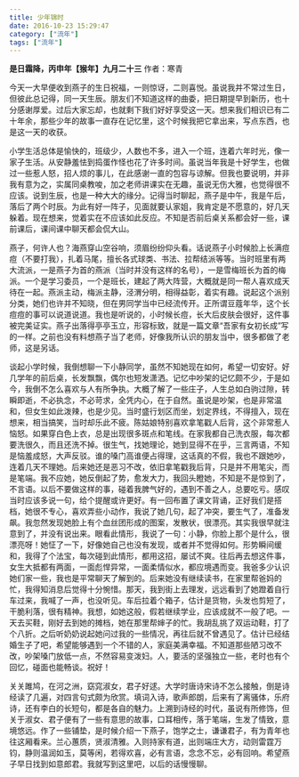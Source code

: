```yaml
---
title: 少年锦时
date: 2016-10-23 15:29:47
category: ["流年"]
tags: ["流年"]
---
```


**是日霜降，丙申年【猴年】九月二十三**
作者：寒青
<!--more-->
今天一大早便收到燕子的生日祝福，一则惊讶，二则喜悦。虽说我并不常过生日，但彼此总记得，同一天生辰。朋友们不知道这样的曲委，把日期提早到新历，也十分感谢厚爱。过后大家忘却，也就剩下我们好好享受这一天。想来我们相识已有二十年余，那些少年的故事一直存在记忆里，这个时候我把它拿出来，写点东西，也是这一天的收获。

小学生活总体是愉快的，班级少，人数也不多，进入一个班，连着六年时光，像一家子生活。从安静羞怯到捣蛋作怪也花了许多时间。虽说当年我是十好学生，也做过一些惹人怒，招人烦的事儿，在此感谢一直的包容与谅解。但我也要说明，并非我有意为之，实属同桌教唆，加之老师讲课实在无趣，虽说无伤大雅，也觉得很不应该。说到生辰，也是一种大大的缘分。记得当时聊起，燕子是中午，我是午后，落后了两个时辰。为此有好一阵子，见面就要认家姐，我肯定是不愿意的，好几天躲着。现在想来，觉着实在不应该如此反应。不知是否前后桌关系都会好一些，课前课后，课间课中聊天都会侃大山。

燕子，何许人也？海燕穿山空谷响，须眉纷纷仰头看。话说燕子小时候脸上长满痘痘（不要打我），扎着马尾，擅长各式球类、书法、拉帮结派等等。当时班里有两大流派，一是燕子为首的燕派（当时并没有这样的名号），一是雪梅班长为首的梅派。一个是学习委员，一个是班长，建起了两大阵营，大概就是同一帮人喜欢成天待在一起。燕派主动，梅派主静，泾渭分明，相得益彰，着实有趣。说起这个派别分类，她们也许并不知晓，但在男同学当中已经流传开。正所谓豆蔻年华，这个长痘痘的事可以说道说道。我也是听说的，小时候长痘，长大后皮肤会很好，这件事被完美证实。燕子出落得亭亭玉立，形容标致，就是一篇文章“吾家有女初长成”写的一样。之前也没有料想燕子当了老师，好像我所认识的朋友当中，很多都做了老师，这是另话。

谈起小学时候，我倒想聊一下小静同学，虽然不知她现在如何，希望一切安好。好几学年的前后桌，长发飘飘，偶尔也短发潇洒。记忆中吵架的记忆颇不少，于是如今，我倒不怎么喜欢与人有所争执。大概了解了一些庄子，人生总如白驹过隙，转瞬即逝，不必执念，不必苛求，全凭内心，在于自然。虽说是吵架，也是非常温和，但女生如此泼辣，也是少见。当时盛行划区而坐，划定界线，不得擅入，现在想来，相当搞笑，当时却乐此不疲。陈姑娘特别喜欢拿笔戳人后背，这个非常惹人恼怒。如果穿白色上衣，总是出现很多斑点和笔线。在家我都自己洗衣服，每次都要洗很久，而且还洗不掉。很生气，找她理论，她到显得不在乎，三言两语，不知是恼羞成怒，大声反驳。谁的嗓门高谁便占得理，这话真的不假，我也不跟她吵，连着几天不理她。后来她还是恶习不改，依旧拿笔戳我后背，只是并不用笔尖，而是笔端。我不应她，她反倒起了势，愈发大力，我回头瞪她，不知是不是惊到了，不言语。以后不要做这样的事，碰着我脾气好的，遇到不善之人，总要吃亏。感叹当时应该多说一句，给个提醒或许更好。有一回布置了课文背诵，正好我们是搭档，她很不专心，喜欢弄些小动作，我说了她几句，起了冲突，要生气了，准备发飙。我忽然发现她脸上有个血丝团形成的图案，发散状，很漂亮。其实我很早就注意到了，并没有说出来。眼看此情形，我说了一句：小静，你脸上那个是什么，很漂亮呀！她怔了一下，好像她自己也没有发现，或者并不觉得如何。形势瞬间缓和，我得了个法宝，每次碰到此情形，都用这招，屡试不爽。往后再去想这件事，女生大抵都有两面，一面彪悍异常，一面柔情似水，都应境遇而变。我爸多少认识她们家一些，我也是平常聊天了解到的。后来她没有继续读书，在家里帮爸妈的忙，我得知消息后觉得十分惋惜。那天，我到街上去理发，远远看到了她蹬着自行车过来，我喊了一声，也没听见。车后拉着个箱子，估计是货物，头发也剪短了，干脆利落，很有精神。我想，如她这般，假若继续学业，应该成就不一般了吧。一天去买鞋，刚好去到她的摊档，她在那里帮婶子的忙。我胡乱挑了双运动鞋，打了个八折。之后听奶奶说起她问过我的一些情况，再往后就不曾遇见了。估计已经结婚生子了吧，希望能够遇到一个不错的人，家庭美满幸福。不知道那些陋习改不改，吵架嗓门放低一点，不然容易变泼妇。人，要活的坚强独立一些，老时也有个回忆，碰面也能畅谈。祝好！

关关雎鸠，在河之洲，窈窕淑女，君子好逑。大学时唐诗宋诗不怎么接触，倒是诗经读了几遍，对四言句式颇为欣赏。填词入诗，歌声郎朗，后来有了离骚体，乐府诗，还有李白的长短句，都是各自的魅力。上溯到诗经的时代，虽说有所修饰，但关于淑女、君子便有了一些有意思的故事，口耳相传，落于笔端，生发了情致，意境悠远。作了一些铺垫，是时候介绍一下燕子，饱学之士，谦谦君子，有为青年也往这厢看来。兰心蕙质，贤淑清雅。入则持家有道，出则端庄大方，动则雷霆万钧，静则温润如玉，莫等闲，若得欢喜，必有言语，念念不忘，必有回响。希望燕子早日找到如意郎君。我就写到这里吧，以后的话慢慢聊。